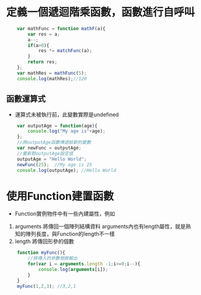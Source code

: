 # 定義一個遞迴階乘函數，函數進行自呼叫
```JavaScript
    var mathFunc = function mathF(a){
        var res = a;
        a--;
        if(a>0){
            res *= matchFunc(a);
        }
        return res;
    };
    var mathRes = mathFunc(5);
    console.log(mathRes);//120
```
## 函數運算式
- 運算式未被執行前，此變數實際是undefined
```JavaScript
    var outputAge = function(age){
        console.log("My age is"+age);
    };
    //將outputAge函數傳遞給新的變數
    var newFunc = outputAge;
    //重新對outputAge設定值
    outputAge = "Hello World";
    newFunc(25);  //My age is 25
    console.log(outputAge); //Hello World
```
# 使用Function建置函數
- Function實例物件中有一些內建屬性，例如
1. arguments 將傳回一個陣列結構資料 arguments內也有length屬性，就是熟知的陣列長度，與Function的length不一樣
2. length 將傳回形參的個數
```JavaScript
    function myFunc(){
        //將傳入的參數倒敘輸出
        for(var i = arguments.length -1;i>=0;i--){
            console.log(arguments[i]);
        }
    }
    myFunc(1,2,3); //3,2,1
```
